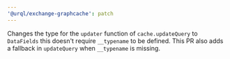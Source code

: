 ```yaml
---
'@urql/exchange-graphcache': patch
---
```


Changes the type for the `updater` function of `cache.updateQuery` to `DataFields` this doesn't require `__typename` to be defined. This PR also adds a fallback in `updateQuery` when `__typename` is missing.
